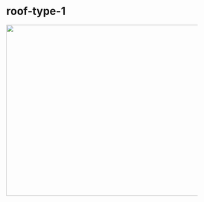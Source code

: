 # roof-type-1

<img src="https://github.com/mesutsala/grasshopper-3D/blob/main/roof-type-1/roof-type-1.jpg" width="700" height="450">
